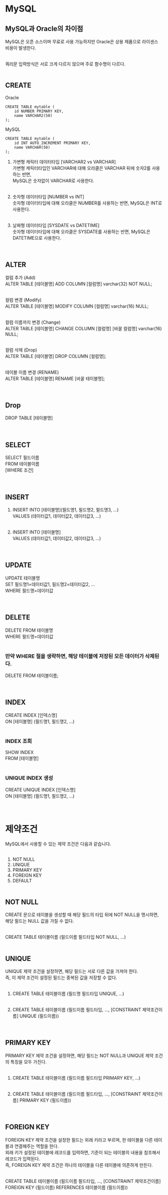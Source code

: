 # MySQL
## MySQL과 Oracle의 차이점
MySQL은 오픈 소스이며 무료로 사용 가능하지만 Oracle은 상용 제품으로 라이센스 비용이 발생한다. <br><br>

쿼리문 입력방식은 서로 크게 다르지 않으며 주로 함수명이 다르다. <br><br>

## CREATE
Oracle
``` Oracle
CREATE TABLE mytable (
    id NUMBER PRIMARY KEY,
    name VARCHAR2(50)
);
```
MySQL
``` mysql
CREATE TABLE mytable (
    id INT AUTO_INCREMENT PRIMARY KEY,
    name VARCHAR(50)
);
```
1. 가변형 캐릭터 데이터타입 [VARCHAR2 vs VARCHAR] <br>
가변형 캐릭터타입인 VARCHAR에 대해 오라클은 VARCHAR 뒤에 숫자2를 사용하는 반면, <br>
MySQL은 숫자없이 VARCHAR로 사용한다. <br><br>

2. 숫자형 데이터타입 [NUMBER vs INT]<br>
숫자형 데이터타입에 대해 오라클은 NUMBER를 사용하는 반면, MySQL은 INT로 사용한다.<br><br>

3. 날짜형 데이터타입 [SYSDATE vs DATETIME]<br>
숫자형 데이터타입에 대해 오라클은 SYSDATE를 사용하는 반면, MySQL은 DATETIME으로 사용한다.<br><br><br>

## ALTER
컬럼 추가 (Add) <br>
ALTER TABLE [테이블명] ADD COLUMN [컬럼명] varchar(32) NOT NULL; <br><br>

컬럼 변경 (Modify) <br>
ALTER TABLE [테이블명] MODIFY COLUMN [컬럼명] varchar(16) NULL; <br><br>

컬럼 이름까지 변경 (Change) <br>
ALTER TABLE [테이블명] CHANGE COLUMN [컬럼명] [바꿀 컬럼명] varchar(16) NULL; <br><br>

컬럼 삭제 (Drop) <br>
ALTER TABLE [테이블명] DROP COLUMN [컬럼명]; <br><br>

테이블 이름 변경 (RENAME) <br>
ALTER TABLE [테이블명] RENAME [바꿀 테이블명]; <br><br><br>


## Drop
DROP TABLE [테이블명] <br><br><br>


## SELECT
SELECT 필드이름 <br>
FROM 테이블이름 <br>
[WHERE 조건] <br><br><br>


## INSERT
1. INSERT INTO [테이블명](필드명1, 필드명2, 필드명3, ...) <br>
   VALUES (데이터값1, 데이터값2, 데이터값3, ...) <br><br>

2. INSERT INTO [테이블명] <br>
   VALUES (데이터값1, 데이터값2, 데이터값3, ...) <br><br><br>


## UPDATE
UPDATE 테이블명 <br>
SET 필드명1=데이터값1, 필드명2=데이터값2, ... <br>
WHERE 필드명=데이터값 <br><br><br>


## DELETE
DELETE FROM 테이블명 <br>
WHERE 필드명=데이터값 <br><br>

### 만약 WHERE 절을 생략하면, 해당 테이블에 저장된 모든 데이터가 삭제된다.
DELETE FROM 테이블이름; <br><br><br>


## INDEX
CREATE INDEX [인덱스명] <br>
ON [테이블명] (필드명1, 필드명2, ...) <br><br>

### INDEX 조회
SHOW INDEX <br>
FROM [테이블명] <br><br>

### UNIQUE INDEX 생성
CREATE UNIQUE INDEX [인덱스명] <br>
ON [테이블명] (필드명1, 필드명2, ...) <br><br><br>


# 제약조건
MySQL에서 사용할 수 있는 제약 조건은 다음과 같습니다. <br><br>

1. NOT NULL <br>
2. UNIQUE <br>
3. PRIMARY KEY <br>
4. FOREIGN KEY <br>
5. DEFAULT <br><br>

## NOT NULL
CREATE 문으로 테이블을 생성할 때 해당 필드의 타입 뒤에 NOT NULL을 명시하면, 해당 필드는 NULL 값을 가질 수 없다. <br><br>

CREATE TABLE 테이블이름 (필드이름 필드타입 NOT NULL, ...) <br><br>

## UNIQUE
UNIQUE 제약 조건을 설정하면, 해당 필드는 서로 다른 값을 가져야 한다. <br>
즉, 이 제약 조건이 설정된 필드는 중복된 값을 저장할 수 없다. <br><br>

1. CREATE TABLE 테이블이름 (필드명 필드타입 UNIQUE, ...) <br><br>

2. CREATE TABLE 테이블이름 (필드이름 필드타입, ..., [CONSTRAINT 제약조건이름] UNIQUE (필드이름)) <br><br><br>


## PRIMARY KEY
PRIMARY KEY 제약 조건을 설정하면, 해당 필드는 NOT NULL과 UNIQUE 제약 조건의 특징을 모두 가진다. <br><br>

1. CREATE TABLE 테이블이름 (필드이름 필드타입 PRIMARY KEY, ...) <br><br>

2. CREATE TABLE 테이블이름 (필드이름 필드타입, ..., [CONSTRAINT 제약조건이름] PRIMARY KEY (필드이름)) <br><br><br>


## FOREIGN KEY
FOREIGN KEY 제약 조건을 설정한 필드는 외래 키라고 부르며, 한 테이블을 다른 테이블과 연결해주는 역할을 한다. <br>
외래 키가 설정된 테이블에 레코드를 입력하면, 기준이 되는 테이블의 내용을 참조해서 레코드가 입력된다. <br>
즉, FOREIGN KEY 제약 조건은 하나의 테이블을 다른 테이블에 의존하게 만든다. <br><br>

CREATE TABLE 테이블이름 (필드이름 필드타입, ..., [CONSTRAINT 제약조건이름] FOREIGN KEY (필드이름) REFERENCES 테이블이름 (필드이름)) <br><br><br>


